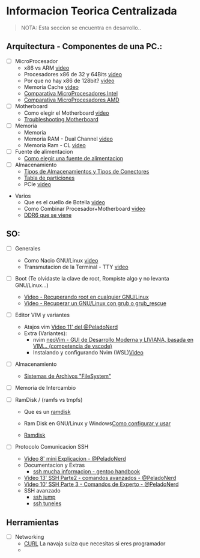 # Informacion Teorica Centralizada 
> NOTA: Esta seccion se encuentra en desarrollo..


## Arquitectura  - Componentes de una PC.:
- [ ] MicroProcesador
    - x86 vs ARM [video](https://www.youtube.com/watch?v=4izGC6YbMtU)
    - Procesadores x86 de 32 y 64Bits [video](https://www.youtube.com/watch?v=msOMy8JksZg)
    - Por que no hay x86 de 128bit? [video](https://www.youtube.com/watch?v=LF_5_lB4mW8)
    - Memoria Cache [video](https://www.youtube.com/watch?v=0meqGr8EkvE)
    - [Comparativa MicroProcesadores Intel](../Teoria/Comparativa_Intel.png)
    - [Comparativa MicroProcesadores AMD](../Teoria/Comparativa_AMD.png)
- [ ] Motherboard
    - Como elegir el Motherboard [video](https://www.youtube.com/watch?v=R-3rf2ay5Vs)
    - [Troubleshooting Motherboard](https://hardzone.es/tutoriales/reparacion/comprobar-placa-base-problemas/)
- [ ] Memoria
    - Memoria
    - Memoria RAM - Dual Channel [video](https://www.youtube.com/watch?v=DcVDSkf0MsA)
    - Memoria Ram - CL [video](https://www.youtube.com/watch?v=3bAtzt-D33c)
- [ ] Fuente  de alimentacion
    - [Como elegir una fuente de alimentacion](https://www.intel.la/content/www/xl/es/gaming/resources/power-supply.html)
- [ ] Almacenamiento
    - [Tipos de Almacenamientos y Tipos de Conectores](../Almacenamiento/Tipos_Almacenamiento.md)
    - [Tabla de particiones](../.img/Particionamiento/Tabla_Particiones_GPT.png)
    - PCIe [video](https://www.youtube.com/watch?v=Fj7F7Qs9-us)

- Varios
    - Que es el cuello de Botella [video](https://www.youtube.com/watch?v=sEfDrCzwyfI)
    - Como Combinar Procesador+Motherboard [video](https://www.youtube.com/watch?v=UIGX8D92B6A)
    - [DDR6 que se viene](https://hardzone.es/noticias/componentes/especificaciones-memoria-ram-ddr6/)


## SO:
- [ ] Generales
    - Como Nacio GNU/Linux [video](https://www.youtube.com/watch?v=Rch039H0SL4)
    - Transmutacion de la Terminal - TTY [video](https://www.youtube.com/watch?v=xD8p3PNhChE) 

- [ ] Boot (Te olvidaste la clave de root, Rompiste algo y no levanta GNU/Linux...)
   - [Video - Recuperando root en cualquier GNU/Linux](https://www.youtube.com/watch?v=CEWeNrnDvBE)
   - [Video - Recuperar un GNU/Linux con grub o grub_rescue](https://www.youtube.com/watch?v=kmxzUmkjOlo)

- [ ] Editor VIM y variantes
    - Atajos vim [Video 11' del @PeladoNerd](https://www.youtube.com/watch?v=TmNa4y-K5Z8)   
    - Extra (Variantes):
        - nvim [neoVim - GUI de Desarrollo Moderna y LIVIANA, basada en VIM... (competencia de vscode)](https://neovim.io/)
        - Instalando y configurando Nvim (WSL)[Video](https://www.youtube.com/watch?v=xBU2nuMCMRQ)
         
- [ ] Almacenamiento
    - [Sistemas de Archivos "FileSystem"](../Teoria/FileSistem.md)
- [ ] Memoria de Intercambio
- [ ] RamDisk / (ramfs vs tmpfs)
    - Que es un [ramdisk](https://www.kingston.com/latam/blog/pc-performance/what-is-ram-disk)
    - Ram Disk en GNU/Linux y Windows[Como configurar y usar](https://logico.ar/blog/2023/02/17/configurar-ram-disks-en-linux-y-windows)  

    - [Ramdisk](https://www.linuxadictos.com/crea-un-ramdisk-en-tu-distribucion-linux.html)
- [ ] Protocolo Comunicacion SSH
    - [Video 8' mini Explicacion - @PeladoNerd](https://www.youtube.com/watch?v=RMS5zBYQIqA)
    - Documentacion y Extras
        - [ssh mucha informacion -  gentoo handbook](https://wiki.gentoo.org/wiki/SSH)
    - [Video 13' SSH Parte2 - comandos avanzados - @PeladoNerd](https://www.youtube.com/watch?v=IDDmqlN-hF0&t=262s)
    - [Video 10' SSH Parte 3 - Comandos de Experto - @PeladoNerd](https://www.youtube.com/watch?v=ZHSGGG_WwUs)
    - SSH avanzado
        - [ssh jump](https://wiki.gentoo.org/wiki/SSH_jump_host)
        - [ssh tuneles](https://wiki.gentoo.org/wiki/SSH_tunneling)

## Herramientas
 - [ ] Networking
    - [CURL](https://www.youtube.com/watch?v=n3NtrQYrjDw)  La navaja suiza que necesitas si eres programador
    - 